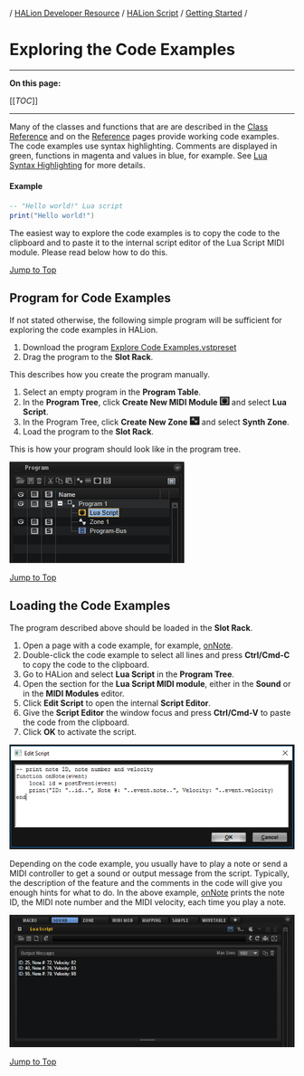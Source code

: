 / [HALion Developer Resource](../..//HALion-Developer-Resource.md) / [HALion Script](./HALion-Script.md) / [Getting Started](./Getting-Started.md) /

# Exploring the Code Examples

---
**On this page:**

[[_TOC_]]

---

Many of the classes and functions that are are described in the [Class Reference](./Class-Reference.md) and on the [Reference](./Reference.md) pages provide working code examples. The code examples use syntax highlighting. Comments are displayed in green, functions in magenta and values in blue, for example. See [Lua Syntax Highlighting](./Lua-Syntax-Highlighting.md) for more details.

#### Example

```lua
-- "Hello world!" Lua script
print("Hello world!")
```
The easiest way to explore the code examples is to copy the code to the clipboard and to paste it to the internal script editor of the Lua Script MIDI module. Please read below how to do this.

[Jump to Top ](#exploring-the-code-examples)

## Program for Code Examples

If not stated otherwise, the following simple program will be sufficient for exploring the code examples in HALion.
1. Download the program [Explore Code Examples.vstpreset](../vstpresets/Explore%20Code%20Examples.vstpreset)
1. Drag the program to the **Slot Rack**.

This describes how you create the program manually.
1. Select an empty program in the **Program Table**.
1. In the **Program Tree**, click **Create New MIDI Module** ![Create New MIDI Module](../images/Create-New-MIDI-Module.PNG) and select **Lua Script**.
1. In the Program Tree, click **Create New Zone** ![Create New Zone](../images/Create-New-Zone.PNG) and select **Synth Zone**.
1. Load the program to the **Slot Rack**.

This is how your program should look like in the program tree.

![Simple Program](../images/Simple-Program.PNG)

[Jump to Top ](#exploring-the-code-examples)

## Loading the Code Examples

The program described above should be loaded in the **Slot Rack**.

1. Open a page with a code example, for example, [onNote](./onNote.md).
1. Double-click the code example to select all lines and press **Ctrl/Cmd-C** to copy the code to the clipboard.
1. Go to HALion and select **Lua Script** in the **Program Tree**.
1. Open the section for the **Lua Script MIDI module**, either in the **Sound** or in the **MIDI Modules** editor.
1. Click **Edit Script** to open the internal **Script Editor**.
1. Give the **Script Editor** the window focus and press **Ctrl/Cmd-V** to paste the code from the clipboard.
1. Click **OK** to activate the script.

![Internal Script Editor](../images/Internal-Script-Editor.PNG)

Depending on the code example, you usually have to play a note or send a MIDI controller to get a sound or output message from the script. Typically, the description of the feature and the comments in the code will give you enough hints for what to do. In the above example, [onNote](./onNote.md) prints the note ID, the MIDI note number and the MIDI velocity, each time you play a note.

![Script Output Messages](../images/Script-Output.PNG)

[Jump to Top ](#exploring-the-code-examples)